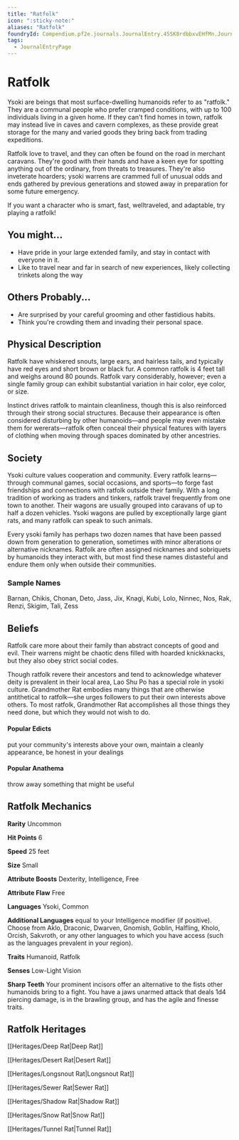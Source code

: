 ```yaml
---
title: "Ratfolk"
icon: ":sticky-note:"
aliases: "Ratfolk"
foundryId: Compendium.pf2e.journals.JournalEntry.45SK8rdbbxvEHfMn.JournalEntryPage.zoSkNev57C8OEDYL
tags:
  - JournalEntryPage
---
```


# Ratfolk
Ysoki are beings that most surface-dwelling humanoids refer to as "ratfolk." They are a communal people who prefer cramped conditions, with up to 100 individuals living in a given home. If they can't find homes in town, ratfolk may instead live in caves and cavern complexes, as these provide great storage for the many and varied goods they bring back from trading expeditions.

Ratfolk love to travel, and they can often be found on the road in merchant caravans. They're good with their hands and have a keen eye for spotting anything out of the ordinary, from threats to treasures. They're also inveterate hoarders; ysoki warrens are crammed full of unusual odds and ends gathered by previous generations and stowed away in preparation for some future emergency.

If you want a character who is smart, fast, welltraveled, and adaptable, try playing a ratfolk!

## You might...

*   Have pride in your large extended family, and stay in contact with everyone in it.
*   Like to travel near and far in search of new experiences, likely collecting trinkets along the way
    

## Others Probably...

*   Are surprised by your careful grooming and other fastidious habits.
*   Think you're crowding them and invading their personal space.
    

## Physical Description

Ratfolk have whiskered snouts, large ears, and hairless tails, and typically have red eyes and short brown or black fur. A common ratfolk is 4 feet tall and weighs around 80 pounds. Ratfolk vary considerably, however; even a single family group can exhibit substantial variation in hair color, eye color, or size.

Instinct drives ratfolk to maintain cleanliness, though this is also reinforced through their strong social structures. Because their appearance is often considered disturbing by other humanoids—and people may even mistake them for wererats—ratfolk often conceal their physical features with layers of clothing when moving through spaces dominated by other ancestries.

## Society

Ysoki culture values cooperation and community. Every ratfolk learns—through communal games, social occasions, and sports—to forge fast friendships and connections with ratfolk outside their family. With a long tradition of working as traders and tinkers, ratfolk travel frequently from one town to another. Their wagons are usually grouped into caravans of up to half a dozen vehicles. Ysoki wagons are pulled by exceptionally large giant rats, and many ratfolk can speak to such animals.

Every ysoki family has perhaps two dozen names that have been passed down from generation to generation, sometimes with minor alterations or alternative nicknames. Ratfolk are often assigned nicknames and sobriquets by humanoids they interact with, but most find these names distasteful and endure them only when outside their communities.

### Sample Names

Barnan, Chikis, Chonan, Deto, Jass, Jix, Knagi, Kubi, Lolo, Ninnec, Nos, Rak, Renzi, Skigim, Tali, Zess

## Beliefs

Ratfolk care more about their family than abstract concepts of good and evil. Their warrens might be chaotic dens filled with hoarded knickknacks, but they also obey strict social codes.

Though ratfolk revere their ancestors and tend to acknowledge whatever deity is prevalent in their local area, Lao Shu Po has a special role in ysoki culture. Grandmother Rat embodies many things that are otherwise antithetical to ratfolk—she urges followers to put their own interests above others. To most ratfolk, Grandmother Rat accomplishes all those things they need done, but which they would not wish to do.

#### **Popular Edicts**

put your community's interests above your own, maintain a cleanly appearance, be honest in your dealings

#### **Popular Anathema**

throw away something that might be useful

## Ratfolk Mechanics

**Rarity** Uncommon

**Hit Points** 6

**Speed** 25 feet

**Size** Small

**Attribute Boosts** Dexterity, Intelligence, Free

**Attribute Flaw** Free

**Languages** Ysoki, Common

**Additional Languages** equal to your Intelligence modifier (if positive). Choose from Aklo, Draconic, Dwarven, Gnomish, Goblin, Halfling, Kholo, Orcish, Sakvroth, or any other languages to which you have access (such as the languages prevalent in your region).

**Traits** Humanoid, Ratfolk

**Senses** Low-Light Vision

**Sharp Teeth** Your prominent incisors offer an alternative to the fists other humanoids bring to a fight. You have a jaws unarmed attack that deals 1d4 piercing damage, is in the brawling group, and has the agile and finesse traits.

## Ratfolk Heritages

[[Heritages/Deep Rat|Deep Rat]]

[[Heritages/Desert Rat|Desert Rat]]

[[Heritages/Longsnout Rat|Longsnout Rat]]

[[Heritages/Sewer Rat|Sewer Rat]]

[[Heritages/Shadow Rat|Shadow Rat]]

[[Heritages/Snow Rat|Snow Rat]]

[[Heritages/Tunnel Rat|Tunnel Rat]]